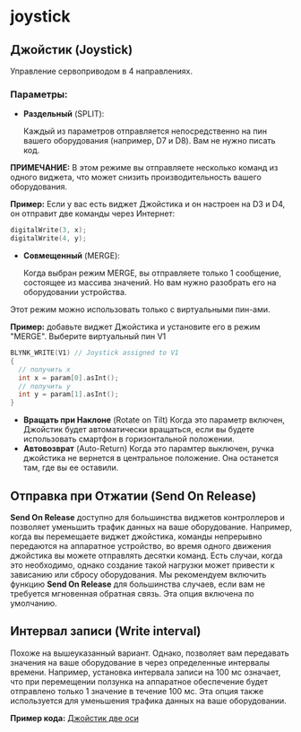 # joystick

## Джойстик \(Joystick\)

Управление сервоприводом в 4 направлениях.

### Параметры:

* **Раздельный** \(SPLIT\):

  Каждый из параметров отправляется непосредственно на пин вашего оборудования \(например, D7 и D8\). Вам не нужно писать код.

**ПРИМЕЧАНИЕ:** В этом режиме вы отправляете несколько команд из одного виджета, что может снизить производительность вашего оборудования.

**Пример:** Если у вас есть виджет Джойстика и он настроен на D3 и D4, он отправит две команды через Интернет:

```cpp
digitalWrite(3, x);
digitalWrite(4, y);
```

* **Совмещенный** \(MERGE\):

  Когда выбран режим MERGE, вы отправляете только 1 сообщение, состоящее из массива значений. Но вам нужно разобрать его на оборудовании устройства.

Этот режим можно использовать только с виртуальными пин-ами.

**Пример:** добавьте виджет Джойстика и установите его в режим "MERGE". Выберите виртуальный пин V1

```cpp
BLYNK_WRITE(V1) // Joystick assigned to V1 
{
  // получить x 
  int x = param[0].asInt(); 
  // получить y
  int y = param[1].asInt();
}
```

* **Вращать при Наклоне** \(Rotate on Tilt\) Когда это параметр включен, Джойстик будет автоматически вращаться, если вы будете использовать смартфон в горизонтальной положении.
* **Автовозврат** \(Auto-Return\) Когда это парамтер выключен, ручка джойстика не вернется в центральное положение. Она останется там, где вы ее оставили.

## Отправка при Отжатии \(Send On Release\)

**Send On Release** доступно для большинства виджетов контроллеров и позволяет уменьшить трафик данных на ваше оборудование. Например, когда вы перемещаете виджет джойстика, команды непрерывно передаются на аппаратное устройство, во время одного движения джойстика вы можете отправлять десятки команд. Есть случаи, когда это необходимо, однако создание такой нагрузки может привести к зависанию или сбросу оборудования. Мы рекомендуем включить функцию **Send On Release** для большинства случаев, если вам не требуется мгновенная обратная связь. Эта опция включена по умолчанию.

## Интервал записи \(Write interval\)

Похоже на вышеуказанный вариант. Однако, позволяет вам передавать значения на ваше оборудование в через определенные интервалы времени. Например, установка интервала записи на 100 мс означает, что при перемещении ползунка на аппаратное обеспечение будет отправлено только 1 значение в течение 100 мс. Эта опция также используется для уменьшения трафика данных на ваше оборудовании.

**Пример кода:** [Джойстик две оси](https://github.com/blynkkk/blynk-library/blob/master/examples/Widgets/JoystickTwoAxis/JoystickTwoAxis.ino)

